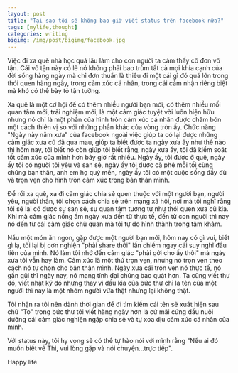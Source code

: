 ```yaml
---
layout: post
title: "Tại sao tôi sẽ không bao giờ viết status trên facebook nữa?"
tags: [mylife,thought]
categories: writing
bigimg: /img/post/bigimg/facebook.jpg
---
```


Việc đi xa quê nhà học quá lâu làm cho con người ta cảm thấy cô đơn vô tận. Cái vô tận này có lẽ nó không phải bao trùm tất cả mọi khía cạnh của đời sống hàng ngày mà chỉ đơn thuần là thiếu đi một cái gì đó quá lớn trong thói quen hàng ngày, trong cảm xúc cá nhân, trong cái cảm nhận riêng biệt mà khó có thể bày tỏ tận tường.

Xa quê là một cơ hội để có thêm nhiều người bạn mới, có thêm nhiều mối quan tâm mới, trải nghiệm mới, là một cảm giác tuyệt vời luôn hiện hữu nhưng nó chỉ là một phần của hình tròn cảm xúc cá nhân được chăm bón một cách thiên vị so với những phần khác của vòng tròn ấy.
Chức năng "Ngày này năm xưa" của facebook ngoài việc giúp ta có lại được những cảm giác xưa cũ đã qua mau, giúp ta biết được ta ngày xưa ấy như thế nào thì hôm nay, tôi biết nó còn giúp tôi biết rằng, ngày xưa ấy, tôi đã kiểm soát tốt cảm xúc của mình hơn bây giờ rất nhiều. Ngày ấy, tôi được ở quê, ngày ấy tôi có người tôi yêu và san sẻ, ngày ấy tôi được cà phê mỗi tối cùng chúng bạn thân, anh em họ quý mến, ngày ấy tôi có một cuộc sống đầy đủ và trọn vẹn cho hình tròn cảm xúc trong bản thân mình.

Để rồi xa quê, xa đi cảm giác chia sẻ quen thuộc với một người bạn, người yêu, người thân, tôi chọn cách chia sẻ trên mạng xã hội, nơi mà tôi nghĩ rằng tôi sẽ lại có được sự san sẻ, sự quan tâm tương tự như thói quen xưa cũ kia. Khi mà cảm giác nồng ấm ngày xưa đến từ thực tế, đến từ con người thì nay nó đến từ cái cảm giác chủ quan mà tôi tự do hình thành trong tâm khảm.

Nấu một món ăn ngon, gặp được một người bạn mới, hôm nay có gì vui, biết gì lạ, tôi lại bị cơn nghiện "phải share thôi" lấn chiếm ngay cái suy nghĩ đầu tiên của mình. Nó làm tôi nhớ đến cảm giác "phải gởi cho ấy thôi" mà ngày xưa tôi vẫn hay làm. Cảm xúc là một thứ trọn vẹn, nhưng nó trọn vẹn theo cách nó tự chọn cho bản thân mình. Ngày xưa cái trọn vẹn nó thực tế, nó gần gũi thì ngày nay, nó mang tính đại chúng bao quát hơn. Ta cũng viết thư đó, viết nhật ký đó nhưng thay vì đầu kia của bức thư chỉ là tên của một người thì nay là một nhóm người vừa thật nhưng lại không thật.

Tôi nhận ra tôi nên dành thời gian để đi tìm kiếm cái tên sẽ xuất hiện sau chữ "To" trong bức thư tôi viết hàng ngày hơn là cứ mãi cứng đầu nuôi dưỡng cái cảm giác nghiện ngập chia sẻ và tự xoa dịu cảm xúc cá nhân của mình.

Với status này, tôi hy vọng sẽ có thể tự hào nói với mình rằng "Nếu ai đó muốn biết về Thi, vui lòng gặp và nói chuyện...trực tiếp".

Happy life
